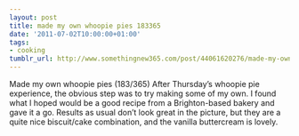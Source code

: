 ```yaml
---
layout: post
title: made my own whoopie pies 183365
date: '2011-07-02T10:00:00+01:00'
tags:
- cooking
tumblr_url: http://www.somethingnew365.com/post/44061620276/made-my-own-whoopie-pies-183365
---
```

Made my own whoopie pies (183/365)
After Thursday’s whoopie pie experience, the obvious step was to try making some of my own.
I found what I hoped would be a good recipe from a Brighton-based bakery and gave it a go. Results as usual don’t look great in the picture, but they are a quite nice biscuit/cake combination, and the vanilla buttercream is lovely.
